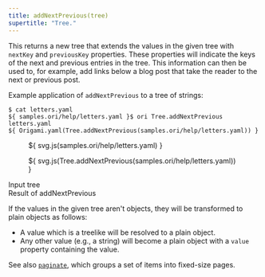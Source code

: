 ```yaml
---
title: addNextPrevious(tree)
supertitle: "Tree."
---
```


This returns a new tree that extends the values in the given tree with `nextKey` and `previousKey` properties. These properties will indicate the keys of the next and previous entries in the tree. This information can then be used to, for example, add links below a blog post that take the reader to the next or previous post.

Example application of `addNextPrevious` to a tree of strings:

```console
$ cat letters.yaml
${ samples.ori/help/letters.yaml }$ ori Tree.addNextPrevious letters.yaml
${ Origami.yaml(Tree.addNextPrevious(samples.ori/help/letters.yaml)) }
```

<div class="sideBySide">
  <figure>
    ${ svg.js(samples.ori/help/letters.yaml) }
  </figure>
  <figure>
    ${ svg.js(Tree.addNextPrevious(samples.ori/help/letters.yaml)) }
  </figure>
  <figcaption>Input tree</figcaption>
  <figcaption>Result of addNextPrevious</figcaption>
</div>

If the values in the given tree aren't objects, they will be transformed to plain objects as follows:

- A value which is a treelike will be resolved to a plain object.
- Any other value (e.g., a string) will become a plain object with a `value` property containing the value.

See also [`paginate`](paginate.html), which groups a set of items into fixed-size pages.
